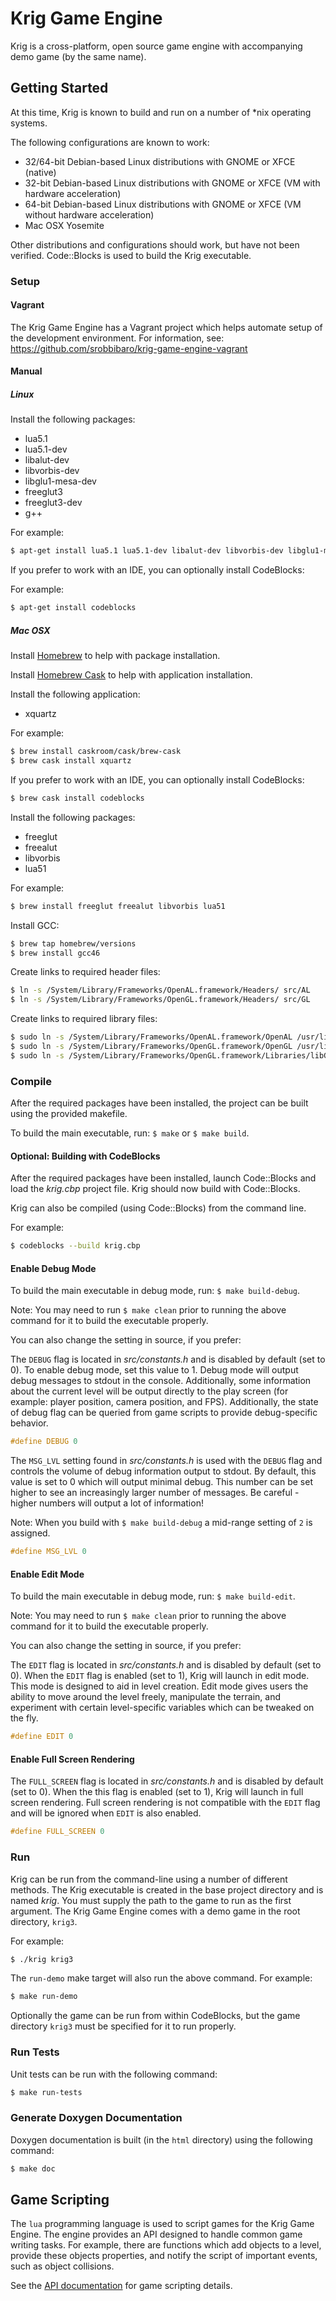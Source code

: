 Krig Game Engine
================

Krig is a cross-platform, open source game engine with accompanying demo game
(by the same name).

## Getting Started

At this time, Krig is known to build and run on a number of *nix operating systems.

The following configurations are known to work:
* 32/64-bit Debian-based Linux distributions with GNOME or XFCE (native)
* 32-bit Debian-based Linux distributions with GNOME or XFCE (VM with hardware acceleration)
* 64-bit Debian-based Linux distributions with GNOME or XFCE (VM without hardware acceleration)
* Mac OSX Yosemite

Other distributions and configurations should work, but have not been verified.
Code::Blocks is used to build the Krig executable.

### Setup

#### Vagrant

The Krig Game Engine has a Vagrant project which helps automate setup of the
development environment. For information,
see: https://github.com/srobbibaro/krig-game-engine-vagrant

#### Manual

##### Linux

Install the following packages:
* lua5.1
* lua5.1-dev
* libalut-dev
* libvorbis-dev
* libglu1-mesa-dev
* freeglut3
* freeglut3-dev
* g++

For example:

```bash
$ apt-get install lua5.1 lua5.1-dev libalut-dev libvorbis-dev libglu1-mesa-dev freeglut3 freeglut3-dev g++
```

If you prefer to work with an IDE, you can optionally install CodeBlocks:

For example:

```bash
$ apt-get install codeblocks
```

##### Mac OSX

Install [Homebrew](http://brew.sh/) to help with package installation.

Install [Homebrew Cask](http://caskroom.io/) to help with application installation.

Install the following application:

* xquartz

For example:

```bash
$ brew install caskroom/cask/brew-cask
$ brew cask install xquartz
```

If you prefer to work with an IDE, you can optionally install CodeBlocks:

```bash
$ brew cask install codeblocks
```

Install the following packages:
* freeglut
* freealut
* libvorbis
* lua51

For example:

```bash
$ brew install freeglut freealut libvorbis lua51
```

Install GCC:

```bash
$ brew tap homebrew/versions
$ brew install gcc46
```

Create links to required header files:

```bash
$ ln -s /System/Library/Frameworks/OpenAL.framework/Headers/ src/AL
$ ln -s /System/Library/Frameworks/OpenGL.framework/Headers/ src/GL
```

Create links to required library files:

```bash
$ sudo ln -s /System/Library/Frameworks/OpenAL.framework/OpenAL /usr/lib/libopenal.a
$ sudo ln -s /System/Library/Frameworks/OpenGL.framework/OpenGL /usr/lib/libGL.a
$ sudo ln -s /System/Library/Frameworks/OpenGL.framework/Libraries/libGLU.dylib /usr/lib/libGLU.a
```

### Compile

After the required packages have been installed, the project can be built using
the provided makefile.

To build the main executable, run: `$ make` or `$ make build`.

#### Optional: Building with CodeBlocks
After the required packages have been installed, launch Code::Blocks and load the _krig.cbp_
project file. Krig should now build with Code::Blocks.

Krig can also be compiled (using Code::Blocks) from the command line.

For example:

```bash
$ codeblocks --build krig.cbp
```
#### Enable Debug Mode

To build the main executable in debug mode, run: `$ make build-debug`.

Note: You may need to run `$ make clean` prior to running the above command for it
to build the executable properly.

You can also change the setting in source, if you prefer:

The `DEBUG` flag is located in _src/constants.h_ and is disabled by default (set to 0).
To enable debug mode, set this value to 1. Debug mode will output debug messages to
stdout in the console. Additionally, some information about the current level
will be output directly to the play screen (for example: player position, camera position,
and FPS). Additionally, the state of debug flag can be queried from game scripts
to provide debug-specific behavior.

```c
#define DEBUG 0
```

The `MSG_LVL` setting found in _src/constants.h_ is used with the `DEBUG` flag and controls
the volume of debug information output to stdout. By default, this value is set
to 0 which will output minimal debug. This number can be set higher to see an
increasingly larger number of messages.
Be careful - higher numbers will output a lot of information!

Note: When you build with `$ make build-debug` a mid-range setting of `2` is assigned.

```c
#define MSG_LVL 0
```

#### Enable Edit Mode

To build the main executable in debug mode, run: `$ make build-edit`.

Note: You may need to run `$ make clean` prior to running the above command for it
to build the executable properly.

You can also change the setting in source, if you prefer:

The `EDIT` flag is located in _src/constants.h_ and is disabled by default (set to 0).
When the `EDIT` flag is enabled (set to 1), Krig will launch in edit mode. This mode is
designed to aid in level creation. Edit mode gives users the ability to move around
the level freely, manipulate the terrain, and experiment with certain level-specific
variables which can be tweaked on the fly.

```c
#define EDIT 0
```

#### Enable Full Screen Rendering

The `FULL_SCREEN` flag is located in _src/constants.h_ and is disabled by default (set to 0).
When the this flag is enabled (set to 1), Krig will launch in full screen rendering.
Full screen rendering is not compatible with the `EDIT` flag and will be ignored when
`EDIT` is also enabled.

```c
#define FULL_SCREEN 0
```

### Run

Krig can be run from the command-line using a number of different methods.
The Krig executable is created in the base project directory and is named _krig_.
You must supply the path to the game to run as the first argument. The Krig
Game Engine comes with a demo game in the root directory, `krig3`.

For example:

```bash
$ ./krig krig3
```

The `run-demo` make target will also run the above command. For example:

```bash
$ make run-demo
```

Optionally the game can be run from within CodeBlocks, but the game directory `krig3`
must be specified for it to run properly.

### Run Tests

Unit tests can be run with the following command:

```bash
$ make run-tests
```

### Generate Doxygen Documentation

Doxygen documentation is built (in the `html` directory) using the following command:

```bash
$ make doc
```

## Game Scripting

The `lua` programming language is used to script games for the Krig Game Engine. The
engine provides an API designed to handle common game writing tasks. For example,
there are functions which add objects to a level, provide these objects properties,
and notify the script of important events, such as object collisions.

See the [API documentation](http://srobbibaro.github.io/krig-game-engine/Scripting_8h.html) for game scripting details.
